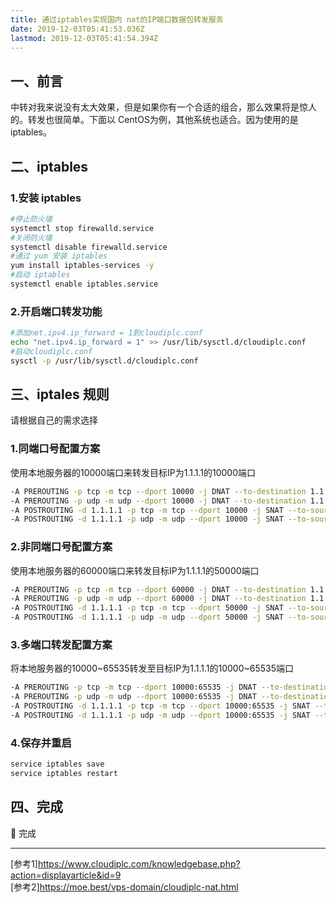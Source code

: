 ```yaml
---
title: 通过iptables实现国内 nat的IP端口数据包转发服务
date: 2019-12-03T05:41:53.036Z
lastmod: 2019-12-03T05:41:54.394Z
---
```


## 一、前言

中转对我来说没有太大效果，但是如果你有一个合适的组合，那么效果将是惊人的。转发也很简单。下面以 CentOS为例，其他系统也适合。因为使用的是iptables。

## 二、iptables
### 1.安装 iptables
```bash
#停止防火墙
systemctl stop firewalld.service
#关闭防火墙  
systemctl disable firewalld.service
#通过 yum 安装 iptables  
yum install iptables-services -y  
#启动 iptables
systemctl enable iptables.service  
```
### 2.开启端口转发功能

```bash
#添加net.ipv4.ip_forward = 1到cloudiplc.conf    
echo "net.ipv4.ip_forward = 1" >> /usr/lib/sysctl.d/cloudiplc.conf
#启动cloudiplc.conf
sysctl -p /usr/lib/sysctl.d/cloudiplc.conf
```
## 三、iptales 规则
请根据自己的需求选择
### 1.同端口号配置方案      
使用本地服务器的10000端口来转发目标IP为1.1.1.1的10000端口
```bash
-A PREROUTING -p tcp -m tcp --dport 10000 -j DNAT --to-destination 1.1.1.1
-A PREROUTING -p udp -m udp --dport 10000 -j DNAT --to-destination 1.1.1.1
-A POSTROUTING -d 1.1.1.1 -p tcp -m tcp --dport 10000 -j SNAT --to-source [本地服务器IP]
-A POSTROUTING -d 1.1.1.1 -p udp -m udp --dport 10000 -j SNAT --to-source [本地服务器IP]
```
### 2.非同端口号配置方案    
使用本地服务器的60000端口来转发目标IP为1.1.1.1的50000端口
```bash
-A PREROUTING -p tcp -m tcp --dport 60000 -j DNAT --to-destination 1.1.1.1:50000
-A PREROUTING -p udp -m udp --dport 60000 -j DNAT --to-destination 1.1.1.1:50000
-A POSTROUTING -d 1.1.1.1 -p tcp -m tcp --dport 50000 -j SNAT --to-source [本地服务器IP]
-A POSTROUTING -d 1.1.1.1 -p udp -m udp --dport 50000 -j SNAT --to-source [本地服务器IP]
```

### 3.多端口转发配置方案     
将本地服务器的10000~65535转发至目标IP为1.1.1.1的10000~65535端口
```bash
-A PREROUTING -p tcp -m tcp --dport 10000:65535 -j DNAT --to-destination 1.1.1.1
-A PREROUTING -p udp -m udp --dport 10000:65535 -j DNAT --to-destination 1.1.1.1
-A POSTROUTING -d 1.1.1.1 -p tcp -m tcp --dport 10000:65535 -j SNAT --to-source [本地服务器IP]
-A POSTROUTING -d 1.1.1.1 -p udp -m udp --dport 10000:65535 -j SNAT --to-source [本地服务器IP]
```
### 4.保存并重启

```bash
service iptables save
service iptables restart
```
## 四、完成 
​:tada:​ 完成

-----

[参考1]<https://www.cloudiplc.com/knowledgebase.php?action=displayarticle&id=9>   
[参考2]<https://moe.best/vps-domain/cloudiplc-nat.html>
